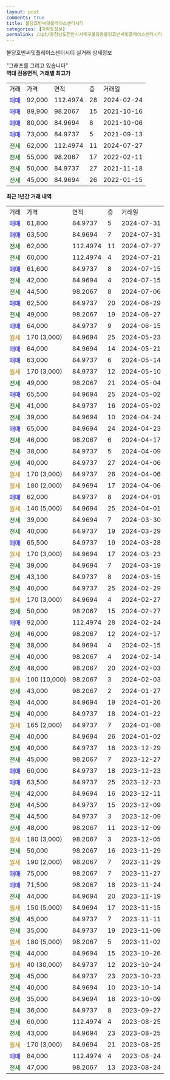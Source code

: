 ```yaml
---
layout: post
comments: true
title: 불당호반써밋플레이스센터시티
categories: [아파트정보]
permalink: /apt/충청남도천안시서북구불당동불당호반써밋플레이스센터시티
---
```


불당호반써밋플레이스센터시티 실거래 상세정보

<script type="text/javascript">
  google.charts.load('current', {'packages':['line', 'corechart']});
  google.charts.setOnLoadCallback(drawChart);

  function drawChart() {
    var data = new google.visualization.DataTable();
    data.addColumn('date', '거래일');
    data.addColumn('number', "매매");
    data.addColumn('number', "전세");
    data.addColumn('number', "전매");

    data.addRows([[new Date(Date.parse("2024-07-31")), 61800, null, null], [new Date(Date.parse("2024-07-31")), 63500, null, null], [new Date(Date.parse("2024-07-27")), null, 62000, null], [new Date(Date.parse("2024-07-21")), null, 60000, null], [new Date(Date.parse("2024-07-15")), 61600, null, null], [new Date(Date.parse("2024-07-15")), null, 42000, null], [new Date(Date.parse("2024-07-06")), null, 44500, null], [new Date(Date.parse("2024-06-29")), 62500, null, null], [new Date(Date.parse("2024-06-27")), null, 49000, null], [new Date(Date.parse("2024-06-15")), 64000, null, null], [new Date(Date.parse("2024-05-23")), null, null, null], [new Date(Date.parse("2024-05-21")), 64000, null, null], [new Date(Date.parse("2024-05-14")), 63000, null, null], [new Date(Date.parse("2024-05-10")), null, null, null], [new Date(Date.parse("2024-05-04")), null, 49000, null], [new Date(Date.parse("2024-05-02")), 65500, null, null], [new Date(Date.parse("2024-05-02")), null, 41000, null], [new Date(Date.parse("2024-04-24")), null, 39000, null], [new Date(Date.parse("2024-04-23")), 65000, null, null], [new Date(Date.parse("2024-04-17")), null, 46000, null], [new Date(Date.parse("2024-04-09")), null, 38000, null], [new Date(Date.parse("2024-04-06")), null, 40000, null], [new Date(Date.parse("2024-04-06")), null, null, null], [new Date(Date.parse("2024-04-06")), null, null, null], [new Date(Date.parse("2024-04-01")), 62000, null, null], [new Date(Date.parse("2024-04-01")), null, null, null], [new Date(Date.parse("2024-03-30")), null, 39000, null], [new Date(Date.parse("2024-03-29")), null, 40000, null], [new Date(Date.parse("2024-03-28")), 65500, null, null], [new Date(Date.parse("2024-03-23")), null, null, null], [new Date(Date.parse("2024-03-19")), null, 39000, null], [new Date(Date.parse("2024-03-15")), null, 43100, null], [new Date(Date.parse("2024-02-29")), null, 40000, null], [new Date(Date.parse("2024-02-27")), null, null, null], [new Date(Date.parse("2024-02-27")), null, 50000, null], [new Date(Date.parse("2024-02-24")), 92000, null, null], [new Date(Date.parse("2024-02-17")), null, 46000, null], [new Date(Date.parse("2024-02-15")), null, 38000, null], [new Date(Date.parse("2024-02-14")), null, 40000, null], [new Date(Date.parse("2024-02-03")), null, 48000, null], [new Date(Date.parse("2024-02-03")), null, null, null], [new Date(Date.parse("2024-01-27")), null, 43000, null], [new Date(Date.parse("2024-01-26")), null, 44000, null], [new Date(Date.parse("2024-01-22")), null, 40000, null], [new Date(Date.parse("2024-01-08")), null, null, null], [new Date(Date.parse("2024-01-02")), null, 40000, null], [new Date(Date.parse("2023-12-29")), null, 40000, null], [new Date(Date.parse("2023-12-27")), null, 45000, null], [new Date(Date.parse("2023-12-23")), 60000, null, null], [new Date(Date.parse("2023-12-23")), 63500, null, null], [new Date(Date.parse("2023-12-11")), null, 42000, null], [new Date(Date.parse("2023-12-09")), null, 44500, null], [new Date(Date.parse("2023-12-09")), null, 44500, null], [new Date(Date.parse("2023-12-09")), null, 48000, null], [new Date(Date.parse("2023-12-05")), null, null, null], [new Date(Date.parse("2023-11-29")), null, 50000, null], [new Date(Date.parse("2023-11-29")), null, null, null], [new Date(Date.parse("2023-11-27")), 75000, null, null], [new Date(Date.parse("2023-11-24")), 71500, null, null], [new Date(Date.parse("2023-11-19")), null, 44000, null], [new Date(Date.parse("2023-11-15")), null, null, null], [new Date(Date.parse("2023-11-11")), null, 45000, null], [new Date(Date.parse("2023-11-09")), null, 35000, null], [new Date(Date.parse("2023-11-02")), null, null, null], [new Date(Date.parse("2023-10-26")), null, 44000, null], [new Date(Date.parse("2023-10-24")), null, null, null], [new Date(Date.parse("2023-10-23")), null, 45000, null], [new Date(Date.parse("2023-10-14")), null, 40000, null], [new Date(Date.parse("2023-10-09")), null, 35000, null], [new Date(Date.parse("2023-09-27")), null, 36000, null], [new Date(Date.parse("2023-08-25")), null, 60000, null], [new Date(Date.parse("2023-08-25")), null, 43000, null], [new Date(Date.parse("2023-08-25")), null, null, null], [new Date(Date.parse("2023-08-24")), 84000, null, null], [new Date(Date.parse("2023-08-24")), null, 47000, null]]);

    var options = {
      hAxis: {
        format: 'yyyy/MM/dd'
      },    
      lineWidth: 0,
      pointsVisible: true,    
      title: '최근 1년간 유형별 실거래가 분포',
      legend: { position: 'bottom' }
    };

    var formatter = new google.visualization.NumberFormat({pattern:'###,###'} );
    formatter.format(data, 1);
    formatter.format(data, 2);
    
    setTimeout(function() {
        var chart = new google.visualization.LineChart(document.getElementById('columnchart_material'));
        chart.draw(data, (options));
        document.getElementById('loading').style.display = 'none';
    }, 200);
  }
</script>


<div id="loading" style="z-index:20; display: block; margin-left: 0px">"그래프를 그리고 있습니다"</div>
<div id="columnchart_material" style="width: 95%; margin-left: 0px; display: block"></div>
<!-- contents start -->
<b>역대 전용면적, 거래별 최고가</b>
<table class="sortable">
    <tr>
      <td>거래</td>
      <td>가격</td>
      <td>면적</td>
      <td>층</td>
      <td>거래일</td>
    </tr>
        <tr>
          <td><a style="color: blue">매매</a></td>
          <td>92,000</td>
          <td>112.4974</td>
          <td>28</td>
          <td>2024-02-24</td>
        </tr>            <tr>
          <td><a style="color: blue">매매</a></td>
          <td>89,900</td>
          <td>98.2067</td>
          <td>15</td>
          <td>2021-10-16</td>
        </tr>            <tr>
          <td><a style="color: blue">매매</a></td>
          <td>80,000</td>
          <td>84.9694</td>
          <td>8</td>
          <td>2021-10-06</td>
        </tr>            <tr>
          <td><a style="color: blue">매매</a></td>
          <td>73,000</td>
          <td>84.9737</td>
          <td>5</td>
          <td>2021-09-13</td>
        </tr>        
        <tr>
              <td><a style="color: darkgreen">전세</a></td>
              <td>62,000</td>
              <td>112.4974</td>
              <td>11</td>
              <td>2024-07-27</td>
            </tr>            <tr>
              <td><a style="color: darkgreen">전세</a></td>
              <td>55,000</td>
              <td>98.2067</td>
              <td>17</td>
              <td>2022-02-11</td>
            </tr>            <tr>
              <td><a style="color: darkgreen">전세</a></td>
              <td>50,000</td>
              <td>84.9737</td>
              <td>27</td>
              <td>2021-11-18</td>
            </tr>            <tr>
              <td><a style="color: darkgreen">전세</a></td>
              <td>45,000</td>
              <td>84.9694</td>
              <td>26</td>
              <td>2022-01-15</td>
            </tr>        
    
</table>

<b>최근 1년간 거래 내역</b>

<table class="sortable">
    <tr>
      <td>거래</td>
      <td>가격</td>
      <td>면적</td>
      <td>층</td>
      <td>거래일</td>
    </tr>
    <tr>
      <td><a style="color: blue">매매</a></td>
      <td>61,800</td>
      <td>84.9737</td>
      <td>5</td>
      <td>2024-07-31</td>
    </tr>          <tr>
      <td><a style="color: blue">매매</a></td>
      <td>63,500</td>
      <td>84.9694</td>
      <td>7</td>
      <td>2024-07-31</td>
    </tr>          <tr>
      <td><a style="color: darkgreen">전세</a></td>
      <td>62,000</td>
      <td>112.4974</td>
      <td>11</td>
      <td>2024-07-27</td>
    </tr>          <tr>
      <td><a style="color: darkgreen">전세</a></td>
      <td>60,000</td>
      <td>112.4974</td>
      <td>4</td>
      <td>2024-07-21</td>
    </tr>          <tr>
      <td><a style="color: blue">매매</a></td>
      <td>61,600</td>
      <td>84.9737</td>
      <td>8</td>
      <td>2024-07-15</td>
    </tr>          <tr>
      <td><a style="color: darkgreen">전세</a></td>
      <td>42,000</td>
      <td>84.9694</td>
      <td>4</td>
      <td>2024-07-15</td>
    </tr>          <tr>
      <td><a style="color: darkgreen">전세</a></td>
      <td>44,500</td>
      <td>98.2067</td>
      <td>8</td>
      <td>2024-07-06</td>
    </tr>          <tr>
      <td><a style="color: blue">매매</a></td>
      <td>62,500</td>
      <td>84.9737</td>
      <td>20</td>
      <td>2024-06-29</td>
    </tr>          <tr>
      <td><a style="color: darkgreen">전세</a></td>
      <td>49,000</td>
      <td>98.2067</td>
      <td>19</td>
      <td>2024-06-27</td>
    </tr>          <tr>
      <td><a style="color: blue">매매</a></td>
      <td>64,000</td>
      <td>84.9737</td>
      <td>9</td>
      <td>2024-06-15</td>
    </tr>          <tr>
      <td><a style="color: darkgoldenrod">월세</a></td>
      <td>170 (3,000)</td>
      <td>84.9694</td>
      <td>25</td>
      <td>2024-05-23</td>
    </tr>          <tr>
      <td><a style="color: blue">매매</a></td>
      <td>64,000</td>
      <td>84.9694</td>
      <td>14</td>
      <td>2024-05-21</td>
    </tr>          <tr>
      <td><a style="color: blue">매매</a></td>
      <td>63,000</td>
      <td>84.9737</td>
      <td>6</td>
      <td>2024-05-14</td>
    </tr>          <tr>
      <td><a style="color: darkgoldenrod">월세</a></td>
      <td>170 (3,000)</td>
      <td>84.9737</td>
      <td>12</td>
      <td>2024-05-10</td>
    </tr>          <tr>
      <td><a style="color: darkgreen">전세</a></td>
      <td>49,000</td>
      <td>98.2067</td>
      <td>21</td>
      <td>2024-05-04</td>
    </tr>          <tr>
      <td><a style="color: blue">매매</a></td>
      <td>65,500</td>
      <td>84.9694</td>
      <td>25</td>
      <td>2024-05-02</td>
    </tr>          <tr>
      <td><a style="color: darkgreen">전세</a></td>
      <td>41,000</td>
      <td>84.9737</td>
      <td>16</td>
      <td>2024-05-02</td>
    </tr>          <tr>
      <td><a style="color: darkgreen">전세</a></td>
      <td>39,000</td>
      <td>84.9694</td>
      <td>10</td>
      <td>2024-04-24</td>
    </tr>          <tr>
      <td><a style="color: blue">매매</a></td>
      <td>65,000</td>
      <td>84.9694</td>
      <td>24</td>
      <td>2024-04-23</td>
    </tr>          <tr>
      <td><a style="color: darkgreen">전세</a></td>
      <td>46,000</td>
      <td>98.2067</td>
      <td>6</td>
      <td>2024-04-17</td>
    </tr>          <tr>
      <td><a style="color: darkgreen">전세</a></td>
      <td>38,000</td>
      <td>84.9737</td>
      <td>5</td>
      <td>2024-04-09</td>
    </tr>          <tr>
      <td><a style="color: darkgreen">전세</a></td>
      <td>40,000</td>
      <td>84.9737</td>
      <td>27</td>
      <td>2024-04-06</td>
    </tr>          <tr>
      <td><a style="color: darkgoldenrod">월세</a></td>
      <td>170 (3,000)</td>
      <td>84.9737</td>
      <td>26</td>
      <td>2024-04-06</td>
    </tr>          <tr>
      <td><a style="color: darkgoldenrod">월세</a></td>
      <td>180 (2,000)</td>
      <td>84.9694</td>
      <td>17</td>
      <td>2024-04-06</td>
    </tr>          <tr>
      <td><a style="color: blue">매매</a></td>
      <td>62,000</td>
      <td>84.9737</td>
      <td>8</td>
      <td>2024-04-01</td>
    </tr>          <tr>
      <td><a style="color: darkgoldenrod">월세</a></td>
      <td>140 (5,000)</td>
      <td>84.9694</td>
      <td>25</td>
      <td>2024-04-01</td>
    </tr>          <tr>
      <td><a style="color: darkgreen">전세</a></td>
      <td>39,000</td>
      <td>84.9694</td>
      <td>7</td>
      <td>2024-03-30</td>
    </tr>          <tr>
      <td><a style="color: darkgreen">전세</a></td>
      <td>40,000</td>
      <td>84.9737</td>
      <td>19</td>
      <td>2024-03-29</td>
    </tr>          <tr>
      <td><a style="color: blue">매매</a></td>
      <td>65,500</td>
      <td>84.9737</td>
      <td>19</td>
      <td>2024-03-28</td>
    </tr>          <tr>
      <td><a style="color: darkgoldenrod">월세</a></td>
      <td>170 (3,000)</td>
      <td>84.9694</td>
      <td>17</td>
      <td>2024-03-23</td>
    </tr>          <tr>
      <td><a style="color: darkgreen">전세</a></td>
      <td>39,000</td>
      <td>84.9694</td>
      <td>7</td>
      <td>2024-03-19</td>
    </tr>          <tr>
      <td><a style="color: darkgreen">전세</a></td>
      <td>43,100</td>
      <td>84.9737</td>
      <td>8</td>
      <td>2024-03-15</td>
    </tr>          <tr>
      <td><a style="color: darkgreen">전세</a></td>
      <td>40,000</td>
      <td>84.9737</td>
      <td>25</td>
      <td>2024-02-29</td>
    </tr>          <tr>
      <td><a style="color: darkgoldenrod">월세</a></td>
      <td>170 (3,000)</td>
      <td>84.9694</td>
      <td>4</td>
      <td>2024-02-27</td>
    </tr>          <tr>
      <td><a style="color: darkgreen">전세</a></td>
      <td>50,000</td>
      <td>98.2067</td>
      <td>15</td>
      <td>2024-02-27</td>
    </tr>          <tr>
      <td><a style="color: blue">매매</a></td>
      <td>92,000</td>
      <td>112.4974</td>
      <td>28</td>
      <td>2024-02-24</td>
    </tr>          <tr>
      <td><a style="color: darkgreen">전세</a></td>
      <td>46,000</td>
      <td>98.2067</td>
      <td>12</td>
      <td>2024-02-17</td>
    </tr>          <tr>
      <td><a style="color: darkgreen">전세</a></td>
      <td>38,000</td>
      <td>84.9694</td>
      <td>4</td>
      <td>2024-02-15</td>
    </tr>          <tr>
      <td><a style="color: darkgreen">전세</a></td>
      <td>40,000</td>
      <td>98.2067</td>
      <td>4</td>
      <td>2024-02-14</td>
    </tr>          <tr>
      <td><a style="color: darkgreen">전세</a></td>
      <td>48,000</td>
      <td>98.2067</td>
      <td>20</td>
      <td>2024-02-03</td>
    </tr>          <tr>
      <td><a style="color: darkgoldenrod">월세</a></td>
      <td>100 (10,000)</td>
      <td>98.2067</td>
      <td>3</td>
      <td>2024-02-03</td>
    </tr>          <tr>
      <td><a style="color: darkgreen">전세</a></td>
      <td>43,000</td>
      <td>98.2067</td>
      <td>2</td>
      <td>2024-01-27</td>
    </tr>          <tr>
      <td><a style="color: darkgreen">전세</a></td>
      <td>44,000</td>
      <td>84.9694</td>
      <td>19</td>
      <td>2024-01-26</td>
    </tr>          <tr>
      <td><a style="color: darkgreen">전세</a></td>
      <td>40,000</td>
      <td>84.9737</td>
      <td>18</td>
      <td>2024-01-22</td>
    </tr>          <tr>
      <td><a style="color: darkgoldenrod">월세</a></td>
      <td>165 (2,000)</td>
      <td>84.9737</td>
      <td>7</td>
      <td>2024-01-08</td>
    </tr>          <tr>
      <td><a style="color: darkgreen">전세</a></td>
      <td>40,000</td>
      <td>84.9694</td>
      <td>26</td>
      <td>2024-01-02</td>
    </tr>          <tr>
      <td><a style="color: darkgreen">전세</a></td>
      <td>40,000</td>
      <td>84.9737</td>
      <td>16</td>
      <td>2023-12-29</td>
    </tr>          <tr>
      <td><a style="color: darkgreen">전세</a></td>
      <td>45,000</td>
      <td>98.2067</td>
      <td>7</td>
      <td>2023-12-27</td>
    </tr>          <tr>
      <td><a style="color: blue">매매</a></td>
      <td>60,000</td>
      <td>84.9737</td>
      <td>18</td>
      <td>2023-12-23</td>
    </tr>          <tr>
      <td><a style="color: blue">매매</a></td>
      <td>63,500</td>
      <td>84.9737</td>
      <td>25</td>
      <td>2023-12-23</td>
    </tr>          <tr>
      <td><a style="color: darkgreen">전세</a></td>
      <td>42,000</td>
      <td>84.9694</td>
      <td>16</td>
      <td>2023-12-11</td>
    </tr>          <tr>
      <td><a style="color: darkgreen">전세</a></td>
      <td>44,500</td>
      <td>84.9737</td>
      <td>15</td>
      <td>2023-12-09</td>
    </tr>          <tr>
      <td><a style="color: darkgreen">전세</a></td>
      <td>44,500</td>
      <td>84.9737</td>
      <td>3</td>
      <td>2023-12-09</td>
    </tr>          <tr>
      <td><a style="color: darkgreen">전세</a></td>
      <td>48,000</td>
      <td>98.2067</td>
      <td>11</td>
      <td>2023-12-09</td>
    </tr>          <tr>
      <td><a style="color: darkgoldenrod">월세</a></td>
      <td>180 (3,000)</td>
      <td>98.2067</td>
      <td>3</td>
      <td>2023-12-05</td>
    </tr>          <tr>
      <td><a style="color: darkgreen">전세</a></td>
      <td>50,000</td>
      <td>98.2067</td>
      <td>16</td>
      <td>2023-11-29</td>
    </tr>          <tr>
      <td><a style="color: darkgoldenrod">월세</a></td>
      <td>190 (2,000)</td>
      <td>98.2067</td>
      <td>7</td>
      <td>2023-11-29</td>
    </tr>          <tr>
      <td><a style="color: blue">매매</a></td>
      <td>75,000</td>
      <td>98.2067</td>
      <td>7</td>
      <td>2023-11-27</td>
    </tr>          <tr>
      <td><a style="color: blue">매매</a></td>
      <td>71,500</td>
      <td>98.2067</td>
      <td>18</td>
      <td>2023-11-24</td>
    </tr>          <tr>
      <td><a style="color: darkgreen">전세</a></td>
      <td>44,000</td>
      <td>84.9694</td>
      <td>20</td>
      <td>2023-11-19</td>
    </tr>          <tr>
      <td><a style="color: darkgoldenrod">월세</a></td>
      <td>150 (5,000)</td>
      <td>84.9694</td>
      <td>17</td>
      <td>2023-11-15</td>
    </tr>          <tr>
      <td><a style="color: darkgreen">전세</a></td>
      <td>45,000</td>
      <td>84.9737</td>
      <td>7</td>
      <td>2023-11-11</td>
    </tr>          <tr>
      <td><a style="color: darkgreen">전세</a></td>
      <td>35,000</td>
      <td>84.9737</td>
      <td>19</td>
      <td>2023-11-09</td>
    </tr>          <tr>
      <td><a style="color: darkgoldenrod">월세</a></td>
      <td>180 (5,000)</td>
      <td>98.2067</td>
      <td>5</td>
      <td>2023-11-02</td>
    </tr>          <tr>
      <td><a style="color: darkgreen">전세</a></td>
      <td>44,000</td>
      <td>84.9694</td>
      <td>15</td>
      <td>2023-10-26</td>
    </tr>          <tr>
      <td><a style="color: darkgoldenrod">월세</a></td>
      <td>40 (30,000)</td>
      <td>84.9737</td>
      <td>12</td>
      <td>2023-10-24</td>
    </tr>          <tr>
      <td><a style="color: darkgreen">전세</a></td>
      <td>45,000</td>
      <td>84.9737</td>
      <td>23</td>
      <td>2023-10-23</td>
    </tr>          <tr>
      <td><a style="color: darkgreen">전세</a></td>
      <td>40,000</td>
      <td>84.9694</td>
      <td>10</td>
      <td>2023-10-14</td>
    </tr>          <tr>
      <td><a style="color: darkgreen">전세</a></td>
      <td>35,000</td>
      <td>84.9694</td>
      <td>18</td>
      <td>2023-10-09</td>
    </tr>          <tr>
      <td><a style="color: darkgreen">전세</a></td>
      <td>36,000</td>
      <td>84.9737</td>
      <td>8</td>
      <td>2023-09-27</td>
    </tr>          <tr>
      <td><a style="color: darkgreen">전세</a></td>
      <td>60,000</td>
      <td>112.4974</td>
      <td>4</td>
      <td>2023-08-25</td>
    </tr>          <tr>
      <td><a style="color: darkgreen">전세</a></td>
      <td>43,000</td>
      <td>84.9694</td>
      <td>23</td>
      <td>2023-08-25</td>
    </tr>          <tr>
      <td><a style="color: darkgoldenrod">월세</a></td>
      <td>170 (3,000)</td>
      <td>84.9694</td>
      <td>21</td>
      <td>2023-08-25</td>
    </tr>          <tr>
      <td><a style="color: blue">매매</a></td>
      <td>84,000</td>
      <td>112.4974</td>
      <td>4</td>
      <td>2023-08-24</td>
    </tr>          <tr>
      <td><a style="color: darkgreen">전세</a></td>
      <td>47,000</td>
      <td>98.2067</td>
      <td>13</td>
      <td>2023-08-24</td>
    </tr>      </table>
<!-- contents end -->    

